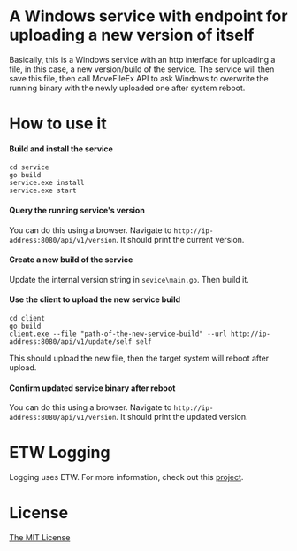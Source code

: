 # A Windows service with endpoint for uploading a new version of itself

Basically, this is a Windows service with an http interface for uploading a file, in this case, a new version/build of the service. The service will then save this file, then call MoveFileEx API to ask Windows to overwrite the running binary with the newly uploaded one after system reboot.

# How to use it

#### Build and install the service

```
cd service
go build
service.exe install
service.exe start
```

#### Query the running service's version

You can do this using a browser. Navigate to `http://ip-address:8080/api/v1/version`. It should print the current version.

#### Create a new build of the service

Update the internal version string in `sevice\main.go`. Then build it.

#### Use the client to upload the new service build

```
cd client
go build
client.exe --file "path-of-the-new-service-build" --url http://ip-address:8080/api/v1/update/self self
```

This should upload the new file, then the target system will reboot after upload.

#### Confirm updated service binary after reboot

You can do this using a browser. Navigate to `http://ip-address:8080/api/v1/version`. It should print the updated version.

# ETW Logging

Logging uses ETW. For more information, check out this [project](https://github.com/flowerinthenight/go-windows-service-etw).

# License

[The MIT License](./LICENSE.md)
